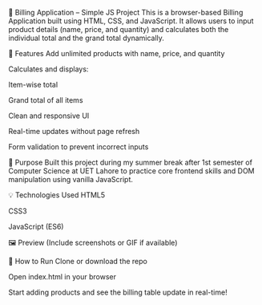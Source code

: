 🧾 Billing Application – Simple JS Project
This is a browser-based Billing Application built using HTML, CSS, and JavaScript. It allows users to input product details (name, price, and quantity) and calculates both the individual total and the grand total dynamically.

📌 Features
Add unlimited products with name, price, and quantity

Calculates and displays:

Item-wise total

Grand total of all items

Clean and responsive UI

Real-time updates without page refresh

Form validation to prevent incorrect inputs

🎯 Purpose
Built this project during my summer break after 1st semester of Computer Science at UET Lahore to practice core frontend skills and DOM manipulation using vanilla JavaScript.

💡 Technologies Used
HTML5

CSS3

JavaScript (ES6)

🖼️ Preview
(Include screenshots or GIF if available)

🚀 How to Run
Clone or download the repo

Open index.html in your browser

Start adding products and see the billing table update in real-time!


